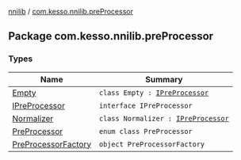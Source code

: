[nnilib](../index.md) / [com.kesso.nnilib.preProcessor](./index.md)

## Package com.kesso.nnilib.preProcessor

### Types

| Name | Summary |
|---|---|
| [Empty](-empty/index.md) | `class Empty : `[`IPreProcessor`](-i-pre-processor/index.md) |
| [IPreProcessor](-i-pre-processor/index.md) | `interface IPreProcessor` |
| [Normalizer](-normalizer/index.md) | `class Normalizer : `[`IPreProcessor`](-i-pre-processor/index.md) |
| [PreProcessor](-pre-processor/index.md) | `enum class PreProcessor` |
| [PreProcessorFactory](-pre-processor-factory/index.md) | `object PreProcessorFactory` |
